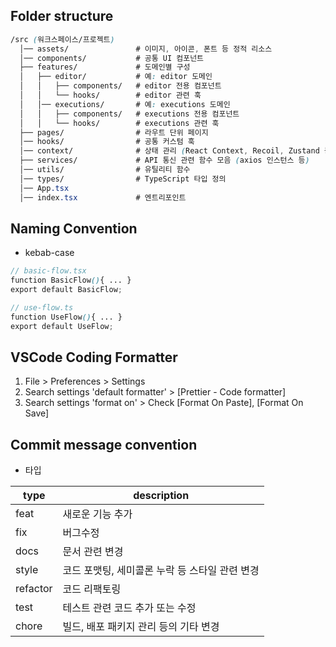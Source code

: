 ## Folder structure

```scss
/src (워크스페이스/프로젝트)
  │── assets/               # 이미지, 아이콘, 폰트 등 정적 리소스
  │── components/           # 공통 UI 컴포넌트
  ├── features/             # 도메인별 구성
  │   ├── editor/           # 예: editor 도메인
  │   │   ├── components/   # editor 전용 컴포넌트
  │   │   └── hooks/        # editor 관련 훅
  │   │── executions/       # 예: executions 도메인
  │   │   ├── components/   # executions 전용 컴포넌트
  │   │   └── hooks/        # executions 관련 훅
  ├── pages/                # 라우트 단위 페이지
  │── hooks/                # 공통 커스텀 훅
  │── context/              # 상태 관리 (React Context, Recoil, Zustand 등)
  ├── services/             # API 통신 관련 함수 모음 (axios 인스턴스 등)
  │── utils/                # 유틸리티 함수
  │── types/                # TypeScript 타입 정의
  │── App.tsx
  │── index.tsx             # 엔트리포인트
```

## Naming Convention

* kebab-case

```scss
// basic-flow.tsx
function BasicFlow(){ ... }
export default BasicFlow;

// use-flow.ts
function UseFlow(){ ... }
export default UseFlow;
```

## VSCode Coding Formatter

1. File > Preferences > Settings
2. Search settings 'default formatter' > [Prettier - Code formatter]
3. Search settings 'format on' > Check [Format On Paste], [Format On Save]

## Commit message convention

* 타입

| type     | description                 |
|----------|-----------------------------|
| feat     | 새로운 기능 추가                   |
| fix      | 버그수정                        |
| docs     | 문서 관련 변경                    |
| style    | 코드 포맷팅, 세미콜론 누락 등 스타일 관련 변경 |
| refactor | 코드 리팩토링                     |
| test     | 테스트 관련 코드 추가 또는 수정          |
| chore    | 빌드, 배포 패키지 관리 등의 기타 변경      |